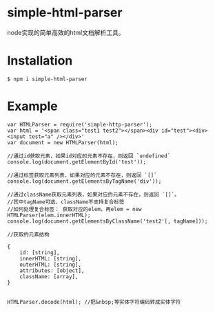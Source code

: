 # simple-html-parser
node实现的简单高效的html文档解析工具。

# Installation

	$ npm i simple-html-parser

# Example

	var HTMLParser = require('simple-http-parser');
	var html = '<span class="test1 test2"></span><div id="test"><div><input test="a" /></div>'
	var document = new HTMLParser(html);
	
	//通过id获取元素，如果id对应的元素不存在，则返回 `undefined`
	console.log(document.getElementById('test')); 
	
	//通过标签获取元素列表，如果对应的元素不存在，则返回 `[]`
	console.log(document.getElementsByTagName('div')); 

	//通过className获取元素列表，如果对应的元素不存在，则返回 `[]`。
	//其中tagName可选，className不支持复合标签
	//如何处理复合标签： 获取对应的elem，再elem = new HTMLParser(elem.innerHTML);
	console.log(document.getElementsByClassName('test2'[, tagName])); 

	//获取的元素结构

	{
		id: [string],
		innerHTML: [string],
		outerHTML: [string],
		attributes: [object],
		className: [array],
	}

	
	HTMLParser.decode(html); //把&nbsp;等实体字符编码转成实体字符
